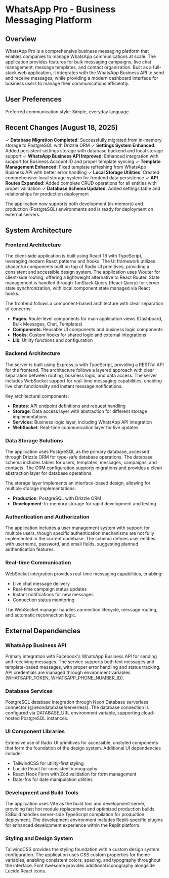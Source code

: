 # WhatsApp Pro - Business Messaging Platform

## Overview

WhatsApp Pro is a comprehensive business messaging platform that enables companies to manage WhatsApp communications at scale. The application provides features for bulk messaging campaigns, live chat management, message templates, and contact organization. Built as a full-stack web application, it integrates with the WhatsApp Business API to send and receive messages, while providing a modern dashboard interface for business users to manage their communications efficiently.

## User Preferences

Preferred communication style: Simple, everyday language.

## Recent Changes (August 18, 2025)

✓ **Database Migration Completed**: Successfully migrated from in-memory storage to PostgreSQL with Drizzle ORM
✓ **Settings System Enhanced**: Added persistent settings storage with database backend and local storage support
✓ **WhatsApp Business API Improved**: Enhanced integration with support for Business Account ID and proper template syncing
✓ **Template Management Enhanced**: Fixed template refreshing from WhatsApp Business API with better error handling
✓ **Local Storage Utilities**: Created comprehensive local storage system for frontend data persistence
✓ **API Routes Expanded**: Added complete CRUD operations for all entities with proper validation
✓ **Database Schema Updated**: Added settings table and relationships for production deployment

The application now supports both development (in-memory) and production (PostgreSQL) environments and is ready for deployment on external servers.

## System Architecture

### Frontend Architecture
The client-side application is built using React 18 with TypeScript, leveraging modern React patterns and hooks. The UI framework utilizes shadcn/ui components built on top of Radix UI primitives, providing a consistent and accessible design system. The application uses Wouter for client-side routing, offering a lightweight alternative to React Router. State management is handled through TanStack Query (React Query) for server state synchronization, with local component state managed via React hooks.

The frontend follows a component-based architecture with clear separation of concerns:
- **Pages**: Route-level components for main application views (Dashboard, Bulk Messages, Chat, Templates)
- **Components**: Reusable UI components and business logic components
- **Hooks**: Custom hooks for shared logic and external integrations
- **Lib**: Utility functions and configuration

### Backend Architecture
The server is built using Express.js with TypeScript, providing a RESTful API for the frontend. The architecture follows a layered approach with clear separation between routing, business logic, and data access. The server includes WebSocket support for real-time messaging capabilities, enabling live chat functionality and instant message notifications.

Key architectural components:
- **Routes**: API endpoint definitions and request handling
- **Storage**: Data access layer with abstraction for different storage implementations
- **Services**: Business logic layer, including WhatsApp API integration
- **WebSocket**: Real-time communication layer for live updates

### Data Storage Solutions
The application uses PostgreSQL as the primary database, accessed through Drizzle ORM for type-safe database operations. The database schema includes tables for users, templates, messages, campaigns, and contacts. The ORM configuration supports migrations and provides a clean abstraction layer for database operations.

The storage layer implements an interface-based design, allowing for multiple storage implementations:
- **Production**: PostgreSQL with Drizzle ORM
- **Development**: In-memory storage for rapid development and testing

### Authentication and Authorization
The application includes a user management system with support for multiple users, though specific authentication mechanisms are not fully implemented in the current codebase. The schema defines user entities with username, password, and email fields, suggesting planned authentication features.

### Real-time Communication
WebSocket integration provides real-time messaging capabilities, enabling:
- Live chat message delivery
- Real-time campaign status updates
- Instant notifications for new messages
- Connection status monitoring

The WebSocket manager handles connection lifecycle, message routing, and automatic reconnection logic.

## External Dependencies

### WhatsApp Business API
Primary integration with Facebook's WhatsApp Business API for sending and receiving messages. The service supports both text messages and template-based messages, with proper error handling and status tracking. API credentials are managed through environment variables (WHATSAPP_TOKEN, WHATSAPP_PHONE_NUMBER_ID).

### Database Services
PostgreSQL database integration through Neon Database serverless connector (@neondatabase/serverless). The database connection is configured via DATABASE_URL environment variable, supporting cloud-hosted PostgreSQL instances.

### UI Component Libraries
Extensive use of Radix UI primitives for accessible, unstyled components that form the foundation of the design system. Additional UI dependencies include:
- TailwindCSS for utility-first styling
- Lucide React for consistent iconography
- React Hook Form with Zod validation for form management
- Date-fns for date manipulation utilities

### Development and Build Tools
The application uses Vite as the build tool and development server, providing fast hot module replacement and optimized production builds. ESBuild handles server-side TypeScript compilation for production deployment. The development environment includes Replit-specific plugins for enhanced development experience within the Replit platform.

### Styling and Design System
TailwindCSS provides the styling foundation with a custom design system configuration. The application uses CSS custom properties for theme variables, enabling consistent colors, spacing, and typography throughout the interface. Font Awesome provides additional iconography alongside Lucide React icons.